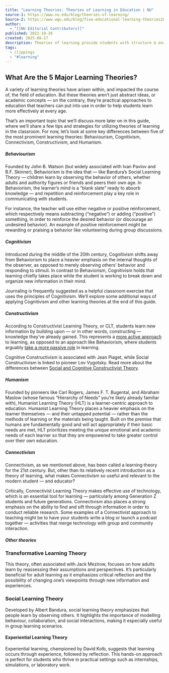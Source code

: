 ```yaml
---
title: "Learning Theories: Theories of Learning in Education | NU"
source-1: https://www.nu.edu/blog/theories-of-learning/
Source-2: https://www.wgu.edu/blog/five-educational-learning-theories2005.html
author:
  - "[[NU Editorial Contributors]]"
published: 2022-10-26
created: 2025-08-17
description: Theories of learning provide students with structure & enable educators to teach effectively. Read about the 5 learning theories here.
tags:
  - clippings
  - "#learning"
---
```

## What Are the 5 Major Learning Theories?

A variety of learning theories have arisen within, and impacted the course of, the field of education. But these theories aren’t just abstract ideas, or academic concepts — on the contrary, they’re practical approaches to education that teachers can put into use in order to help students learn more effectively at every age.

That’s an important topic that we’ll discuss more later on in this guide, where we’ll share a few tips and strategies for utilizing theories of learning in the classroom. For now, let’s look at some key differences between five of the most prominent learning theories: Behaviourism, Cognitivism, Connectivism, Constructivism, and Humanism.

##### Behaviourism

Founded by John B. Watson (but widely associated with Ivan Pavlov and B.F. Skinner), Behaviorism is the idea that — like Bandura’s Social Learning Theory — children learn by observing the behavior of others, whether adults and authority figures or friends and peers their own age. In Behaviorism, the learner’s mind is a “blank slate” ready to absorb knowledge — and repetition and reinforcement play a key role in communicating with students.

For instance, the teacher will use either negative or positive reinforcement, which respectively means subtracting (“negative”) or adding (“positive”) something, in order to reinforce the desired behavior (or discourage an undesired behavior). An example of positive reinforcement might be rewarding or praising a behavior like volunteering during group discussions.

##### Cognitivism

Introduced during the middle of the 20th century, Cognitivism shifts away from Behaviorism to place a heavier emphasis on the internal thoughts of the observer, as opposed to merely observing others’ behavior and responding to stimuli. In contrast to Behaviorism, Cognitivism holds that learning chiefly takes place while the student is working to break down and organize new information in their mind.

Journaling is frequently suggested as a helpful classroom exercise that uses the principles of Cognitivism. We’ll explore some additional ways of applying Cognitivism and other learning theories at the end of this guide.

##### Constructivism

According to Constructivist Learning Theory, or CLT, students learn new information by building upon — or in other words, constructing — knowledge they’ve already gained. This represents a [more active approach](https://www.simplypsychology.org/piaget.html) to learning, as opposed to an approach like Behaviorism, where students arguably [take a more passive role](https://pdf.sciencedirectassets.com/277811/1-s2.0-S1877042810X00143/1-s2.0-S1877042810023426/main.pdf?X-Amz-Security-Token=IQoJb3JpZ2luX2VjEDIaCXVzLWVhc3QtMSJHMEUCIHaFOTA3rGFzw%2BmdBWPbAr8U3XwgX8J6KcDo0A%2FNGkg5AiEApdkr8sVQs0dn0VYAyTILTKomljXJnqClSpWWTGMyzgoq1QQI2%2F%2F%2F%2F%2F%2F%2F%2F%2F%2F%2FARAFGgwwNTkwMDM1NDY4NjUiDL7xhilsQGYuIVDbyCqpBC7Ql7c2WE3Hp9E8vIo70tYbIm4yUPmQfE7KgBHgh9dFTH%2FBKRzKU1FjDEc0lczy7go8kz15VdwiRJUf39DSC66ycF1svkgp1kiGx2AMkql2yRTm9d8JQ5nX5hb5I%2B0PG4jxz2Yb7SK0ALlRCYP9EAQVav274VqzGIBFfyFpVn%2BFX%2FU9cRQh0yOKdbfLcDssj82%2Bo25hbQNkGFps1X9mnyr7X%2FP0huC3mzbieK2Ma88pumRZcpEW4k%2B2ivL4%2FYPLQdLGdXx0S51szMOq66lk%2F1t2UrhmlvQuQbLNsc5WjrpKjdp5Kojj7KcaOzgM8le9mDD9fM28s%2BE6saufxo5K%2B%2BbbWqayov8GNF%2B4ZOpsUxx%2Fq1%2BlLI%2Bs4g5NOyZjdNLyIY2lP6GZag8ZO34mPmuTc8FFCI%2BHW1P1WGZHJ5qX6HsekmUuIN8r6wL9P4OieME6acJgwsYch8u70bz0k3yQh2BUJ1wmEKbmHFPbGCBDOpAHuRjB9xpC38STreNBcMXRhLzlKxTrd%2BYHfS8bbjTN4W3FaDTqI41F7XqTzn%2FB3iFqwHpfZ3B524Z2G2oncM5%2Fu9GxeCRmaJtSKxACJSLWjQB9sfn1%2FDqFq6gY66fTfBTd90UGUP5T3nDclRKj8vlThZuup9EX%2BJlIkWTh%2FytxXmGZYYoZM8PnKZ61LbT0bUHvfKaf%2B7I7Rjn2KyaCYlD9eSH1vQqKOnc5EBi6T7nKbXjjspxak4TBT8kwkaDCmQY6qQGwXnqudMdYUzGmP9ejVqszydFOb1eHag6rMzYgYHHrECZem4x3a15QiaK1BtEaQKImWYDw0w%2BvahDYy78h0XFlde16e8x8frR8zBpnrAdcyaAGzRd8tQl%2Bi91B5%2B3WhMlrMbZmjZR%2B1%2B0UnIvlnGFtSU9nLeowOYxMF1isy0fPCfNeKkolynItClJyCYa%2BHbKCcIRfKjicYE4JwgNC8tch4kjSPiYJdZ5H&X-Amz-Algorithm=AWS4-HMAC-SHA256&X-Amz-Date=20220925T183600Z&X-Amz-SignedHeaders=host&X-Amz-Expires=299&X-Amz-Credential=ASIAQ3PHCVTYR3G42QUG%2F20220925%2Fus-east-1%2Fs3%2Faws4_request&X-Amz-Signature=362572cfb22fcf7167d1db5e5cda03ed4abae23b6b871906aa25565c7484b411&hash=d6c4cc1098d46b4b25bf9c3349d13db8ad8f29a7518c9b30fb0ae50cb8f589e4&host=68042c943591013ac2b2430a89b270f6af2c76d8dfd086a07176afe7c76c2c61&pii=S1877042810023426&tid=spdf-fd5a1344-e94b-4ec8-9a3e-ea559d9ebf34&sid=5b3757e58895f447c2985b29eef3cd265ff1gxrqa&type=client&ua=4d5351560a0400540359&rr=7505dce7e90dc359) in learning.

Cognitive Constructivism is associated with Jean Piaget, while Social Constructivism is linked to pioneer Lev Vygotsky. Read more about the differences between [Social and Cognitive Constructivist Theory](https://eric.ed.gov/?id=EJ871658).

##### Humanism

Founded by pioneers like Carl Rogers, James F. T. Bugental, and Abraham Maslow (whose famous “Hierarchy of Needs” you’re likely already familiar with), Humanist Learning Theory (HLT) is a learner-centric approach to education. Humanist Learning Theory places a heavier emphasis on the learner themselves — and their untapped potential — rather than the methods of learning or the materials being taught. Built on the premise that humans are fundamentally good and will act appropriately if their basic needs are met, HLT prioritizes meeting the unique emotional and academic needs of each learner so that they are empowered to take greater control over their own education.

##### Connectivism

Connectivism, as we mentioned above, has been called a learning theory for the 21st century. But, other than its relatively recent introduction as a theory of learning, what makes Connectivism so useful and relevant to the modern student — and educator?

Critically, Connectivist Learning Theory makes effective use of technology, which is an essential tool for learning — particularly among Generation Z students and future generations. Connectivism also places a strong emphasis on the ability to find and sift through information in order to conduct reliable research. Some examples of a Connectivist approach to teaching might be to have your students write a blog or launch a podcast together — activities that merge technology with group and community interaction.

##### Other theories
### Transformative Learning Theory
This theory, often associated with Jack Mezirow, focuses on how adults learn by reassessing their assumptions and perspectives. It’s particularly beneficial for adult learning as it emphasizes critical reflection and the possibility of changing one’s viewpoints through new information and experiences.
### Social Learning Theory
Developed by Albert Bandura, social learning theory emphasizes that people learn by observing others. It highlights the importance of modelling behaviour, collaboration, and social interactions, making it especially useful in group learning scenarios.
#### Experiential Learning Theory
Experiential learning, championed by David Kolb, suggests that learning occurs through experience, followed by reflection. This hands-on approach is perfect for students who thrive in practical settings such as internships, simulations, or laboratory work.